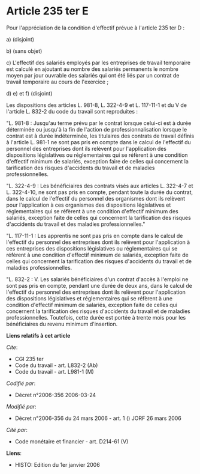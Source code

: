 # Article 235 ter E

Pour l'appréciation de la condition d'effectif prévue à l'article 235 ter D :

a) (disjoint)

b) (sans objet)

c) L'effectif des salariés employés par les entreprises de travail temporaire est calculé en ajoutant au nombre des salariés
permanents le nombre moyen par jour ouvrable des salariés qui ont été liés par un contrat de travail temporaire au cours de
l'exercice ;

d) e) et f) (disjoint)

Les dispositions des articles L. 981-8, L. 322-4-9 et L. 117-11-1 et du V de l'article L. 832-2 du code du travail sont
reproduites :

"L. 981-8 : Jusqu'au terme prévu par le contrat lorsque celui-ci est à durée déterminée ou jusqu'à la fin de l'action de
professionnalisation lorsque le contrat est à durée indéterminée, les titulaires des contrats de travail définis à l'article
L. 981-1 ne sont pas pris en compte dans le calcul de l'effectif du personnel des entreprises dont ils relèvent pour
l'application des dispositions législatives ou réglementaires qui se réfèrent à une condition d'effectif minimum de salariés,
exception faire de celles qui concernent la tarification des risques d'accidents du travail et de maladies professionnelles.

"L. 322-4-9 : Les bénéficiaires des contrats visés aux articles L. 322-4-7 et L. 322-4-10, ne sont pas pris en compte,
pendant toute la durée du contrat, dans le calcul de l'effectif du personnel des organismes dont ils relèvent pour
l'application à ces organismes des dispositions législatives et réglementaires qui se réfèrent à une condition d'effectif
minimum des salariés, exception faite de celles qui concernent la tarification des risques d'accidents du travail et des
maladies professionnelles."

"L. 117-11-1 : Les apprentis ne sont pas pris en compte dans le calcul de l'effectif du personnel des entreprises dont ils
relèvent pour l'application à ces entreprises des dispositions législatives ou réglementaires qui se réfèrent à une condition
d'effectif minimum de salariés, exception faite de celles qui concernent la tarification des risques d'accidents du travail
et de maladies professionnelles.

"L. 832-2 : V. Les salariés bénéficiaires d'un contrat d'accès à l'emploi ne sont pas pris en compte, pendant une durée de
deux ans, dans le calcul de l'effectif du personnel des entreprises dont ils relèvent pour l'application des dispositions
législatives et réglementaires qui se réfèrent à une condition d'effectif minimum de salariés, exception faite de celles qui
concernent la tarification des risques d'accidents du travail et de maladies professionnelles. Toutefois, cette durée est
portée à trente mois pour les bénéficiaires du revenu minimum d'insertion.

**Liens relatifs à cet article**

_Cite_:

  - CGI 235 ter
  - Code du travail - art. L832-2 (Ab)
  - Code du travail - art. L981-1 (M)

_Codifié par_:

  - Décret n°2006-356 2006-03-24

_Modifié par_:

  - Décret n°2006-356 du 24 mars 2006 - art. 1 () JORF 26 mars 2006

_Cité par_:

  - Code monétaire et financier - art. D214-61 (V)

**Liens**:

  - HISTO: Edition du 1er janvier 2006
